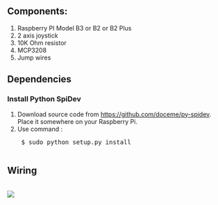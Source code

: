 <h2>Components:</h2>
<ol>
<li>Raspberry PI Model B3 or B2 or B2 Plus</li>
<li>2 axis joystick</li>
<li>10K Ohm resistor</li>
<li>MCP3208</li>
<li>Jump wires</li>
</ol>

<h2>Dependencies</h2>
<h3>Install Python SpiDev</h3>
<ol>
<li>Download source code from <a href='https://github.com/doceme/py-spidev'>https://github.com/doceme/py-spidev</a>. Place it somewhere on your Raspberry Pi.</li>
<li>Use command :
 <pre>
 $ sudo python setup.py install
 </pre>
</li>
</ol>

<h2>Wiring </h2>
<br/>
<img src="https://dl.dropboxusercontent.com/u/34831003/joystick_mcp3208_raspi.png" />
<br/>
